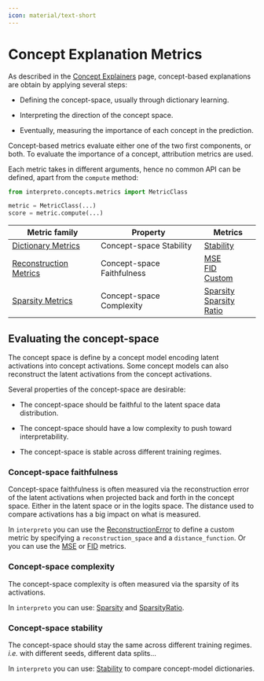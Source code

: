 ```yaml
---
icon: material/text-short
---
```


# Concept Explanation Metrics

As described in the [Concept Explainers](../overview/) page, concept-based explanations are obtain by applying several steps:

- Defining the concept-space, usually through dictionary learning.

- Interpreting the direction of the concept space.

- Eventually, measuring the importance of each concept in the prediction.

Concept-based metrics evaluate either one of the two first components, or both.
To evaluate the importance of a concept, attribution metrics are used.

Each metric takes in different arguments, hence no common API can be defined, apart from the `compute` method:

```python
from interpreto.concepts.metrics import MetricClass

metric = MetricClass(...)
score = metric.compute(...)
```

<table>
  <thead>
    <tr>
      <th>Metric family</th>
      <th>Property</th>
      <th>Metrics</th>
    </tr>
  </thead>
  <tbody>
    <tr>
      <td><a href="../dictionary_metrics/">Dictionary Metrics</a></td>
      <td>Concept-space Stability</td>
      <td>
        <a href="../dictionary_metrics/#stability">Stability</a>
      </td>
    </tr>
    <tr>
      <td><a href="../reconstruction_metrics/">Reconstruction Metrics</a></td>
      <td>Concept-space Faithfulness</td>
      <td>
        <a href="../reconstruction_metrics/#mse">MSE</a><br>
        <a href="../reconstruction_metrics/#fid">FID</a><br>
        <a href="../reconstruction_metrics/#custom">Custom</a>
      </td>
    </tr>
    <tr>
      <td><a href="../sparsity_metrics/">Sparsity Metrics</a></td>
      <td>Concept-space Complexity</td>
      <td>
        <a href="../sparsity_metrics/#sparsity">Sparsity</a><br>
        <a href="../sparsity_metrics/#sparsity-ratio">Sparsity Ratio</a>
      </td>
    </tr>
  </tbody>
</table>

## Evaluating the concept-space

The concept space is define by a concept model encoding latent activations into concept activations.
Some concept models can also reconstruct the latent activations from the concept activations.

Several properties of the concept-space are desirable:

- The concept-space should be faithful to the latent space data distribution.

- The concept-space should have a low complexity to push toward interpretability.

- The concept-space is stable across different training regimes.

### Concept-space faithfulness

Concept-space faithfulness is often measured via the reconstruction error of the latent activations when projected back and forth in the concept space.
Either in the latent space or in the logits space. The distance used to compare activations has a big impact on what is measured.

In `interpreto` you can use the [ReconstructionError](../reconstruction_metrics/#custom) to define a custom metric by specifying a `reconstruction_space` and a `distance_function`.
Or you can use the [MSE](../reconstruction_metrics/#mse) or [FID](../reconstruction_metrics/#fid) metrics.

### Concept-space complexity

The concept-space complexity is often measured via the sparsity of its activations.

In `interpreto` you can use: [Sparsity](../sparsity_metrics/#sparsity) and [SparsityRatio](../sparsity_metrics/#sparsity-ratio).

### Concept-space stability

The concept-space should stay the same across different training regimes.
*i.e.* with different seeds, different data splits...

In `interpreto` you can use: [Stability](../stability_metrics/#stability) to compare concept-model dictionaries.
